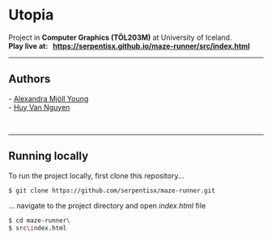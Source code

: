 # Utopia

Project in **Computer Graphics (TÖL203M)** at University of Iceland.  <br />
**Play live at: &nbsp;  https://serpentisx.github.io/maze-runner/src/index.html**

***

## Authors

\- [Alexandra Mjöll Young](https://github.com/flexayoung) <br>
\- [Huy Van Nguyen](https://github.com/serpentisx/) <br>

<br>

***

## Running locally 

To run the project locally, first clone this repository...
```sh
$ git clone https://github.com/serpentisx/maze-runner.git
```
... navigate to the project directory and open _index.html_ file

```sh
$ cd maze-runner\
$ src\index.html
```
